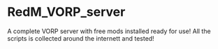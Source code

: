 # RedM_VORP_server
A complete VORP server with free mods installed ready for use! All the scripts is collected around the internett and tested!
